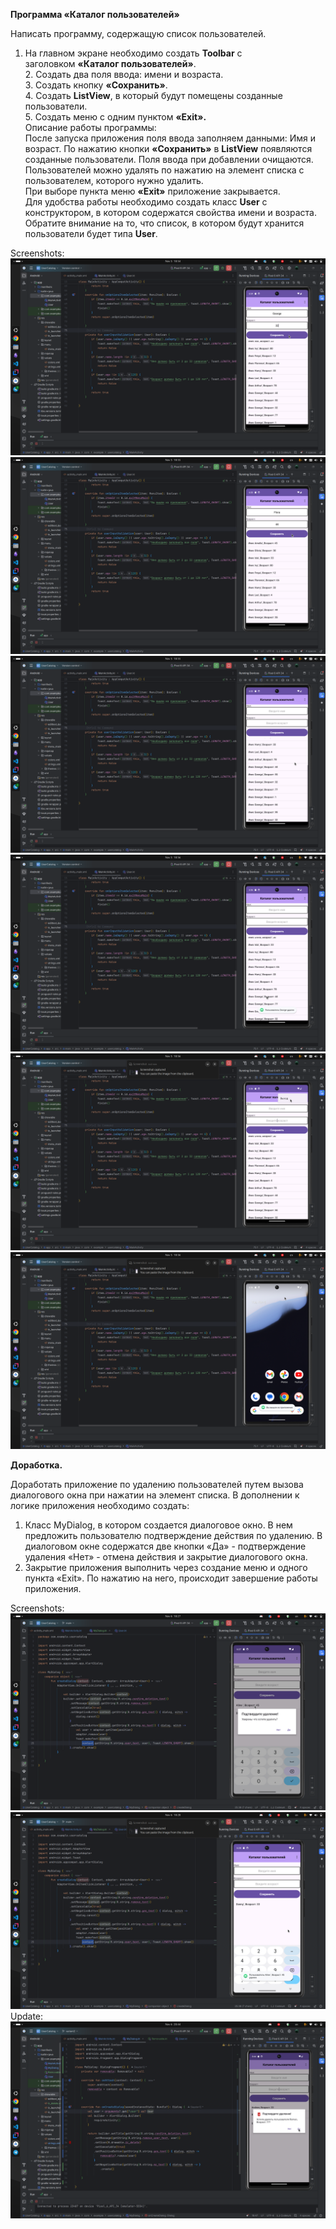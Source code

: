 **Программа «Каталог пользователей»**

Написать программу, содержащую список пользователей.  

1. На главном экране необходимо создать **Toolbar** с заголовком **«Каталог пользователей»**.  
   2. Создать два поля ввода: имени и возраста.  
   3. Создать кнопку **«Сохранить»**.  
   4. Создать **ListView**, в который будут помещены созданные пользователи.  
   5. Создать меню с одним пунктом **«Exit».**  
   Описание работы программы:  
   После запуска приложения поля ввода заполняем данными: Имя и возраст. По нажатию кнопки **«Сохранить»** в **ListView** появляются созданные пользователи. Поля ввода при добавлении очищаются.  
   Пользователей можно удалять по нажатию на элемент списка с пользователем, которого нужно удалить.  
   При выборе пункта меню **«Exit»** приложение закрывается.  
   Для удобства работы необходимо создать класс **User** с конструктором, в котором содержатся свойства имени и возраста. Обратите внимание на то, что список, в котором будут хранится пользователи будет типа **User**.

Screenshots:
![](https://github.com/Slayder12/UserCatalog/blob/main/assets/1-1.png)
![](https://github.com/Slayder12/UserCatalog/blob/main/assets/1-2.png)
![](https://github.com/Slayder12/UserCatalog/blob/main/assets/1-3.png)
![](https://github.com/Slayder12/UserCatalog/blob/main/assets/1-4.png)
![](https://github.com/Slayder12/UserCatalog/blob/main/assets/1-5.png)
![](https://github.com/Slayder12/UserCatalog/blob/main/assets/1-6.png)

**Доработка.**

Доработать приложение по удалению пользователей путем вызова диалогового окна при нажатии на элемент списка.
В дополнении к логике приложения необходимо создать:

1. Класс MyDialog, в котором создается диалоговое окно.
   В нем предложить пользователю подтверждение действия по удалению. В диалоговом окне содержатся две кнопки «Да» - подтверждение удаления «Нет» - отмена действия и закрытие диалогового окна.
2. Закрытие приложения выполнить через создание меню и одного пункта «Exit». По нажатию на него, происходит завершение работы приложения.

Screenshots:
![](https://github.com/Slayder12/UserCatalog/blob/main/assets/2-1.png)
![](https://github.com/Slayder12/UserCatalog/blob/main/assets/2-2.png)
Update:
![](https://github.com/Slayder12/UserCatalog/blob/variant2/assets/3-1.png)
